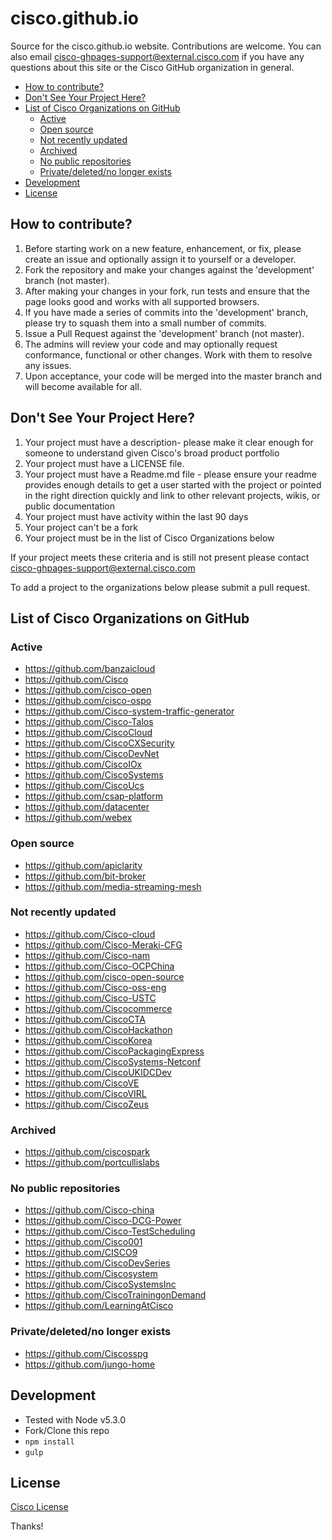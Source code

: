 # cisco.github.io

Source for the cisco.github.io website. Contributions are welcome.
You can also email cisco-ghpages-support@external.cisco.com if you have any questions about this site or the
Cisco GitHub organization in general.

- [How to contribute?](#how-to-contribute)
- [Don't See Your Project Here?](#dont-see-your-project-here)
- [List of Cisco Organizations on GitHub](#list-of-cisco-organizations-on-github)
  - [Active](#active)
  - [Open source](#open-source)
  - [Not recently updated](#not-recently-updated)
  - [Archived](#archived)
  - [No public repositories](#no-public-repositories)
  - [Private/deleted/no longer exists](#privatedeletedno-longer-exists)
- [Development](#development)
- [License](#license)

## How to contribute?

1. Before starting work on a new feature, enhancement, or fix, please create an issue and optionally assign it to yourself or a developer.
1. Fork the repository and make your changes against the 'development' branch (not master).
1. After making your changes in your fork, run tests and ensure that the page looks good and works with all supported browsers.
1. If you have made a series of commits into the 'development' branch, please try to squash them into a small number of commits.
1. Issue a Pull Request against the 'development' branch (not master).
1. The admins will review your code and may optionally request conformance, functional or other changes. Work with them to resolve any issues.
1. Upon acceptance, your code will be merged into the master branch and will become available for all.

## Don't See Your Project Here?

1. Your project must have a description- please make it clear enough for someone to understand given Cisco's broad product portfolio
1. Your project must have a LICENSE file.
1. Your project must have a Readme.md file - please ensure your readme provides enough details to get a user started with the project or pointed in the right direction quickly and link to other relevant projects, wikis, or public documentation
1. Your project must have activity within the last 90 days
1. Your project can't be a fork
1. Your project must be in the list of Cisco Organizations below

If your project meets these criteria and is still not present please contact cisco-ghpages-support@external.cisco.com

To add a project to the organizations below please submit a pull request.

## List of Cisco Organizations on GitHub

### Active

- https://github.com/banzaicloud
- https://github.com/Cisco
- https://github.com/cisco-open
- https://github.com/cisco-ospo
- https://github.com/Cisco-system-traffic-generator
- https://github.com/Cisco-Talos
- https://github.com/CiscoCloud
- https://github.com/CiscoCXSecurity
- https://github.com/CiscoDevNet
- https://github.com/CiscoIOx
- https://github.com/CiscoSystems
- https://github.com/CiscoUcs
- https://github.com/csap-platform
- https://github.com/datacenter
- https://github.com/webex

### Open source

- https://github.com/apiclarity
- https://github.com/bit-broker
- https://github.com/media-streaming-mesh

### Not recently updated

- https://github.com/Cisco-cloud
- https://github.com/Cisco-Meraki-CFG
- https://github.com/Cisco-nam
- https://github.com/Cisco-OCPChina
- https://github.com/cisco-open-source
- https://github.com/Cisco-oss-eng
- https://github.com/Cisco-USTC
- https://github.com/Ciscocommerce
- https://github.com/CiscoCTA
- https://github.com/CiscoHackathon
- https://github.com/CiscoKorea
- https://github.com/CiscoPackagingExpress
- https://github.com/CiscoSystems-Netconf
- https://github.com/CiscoUKIDCDev
- https://github.com/CiscoVE
- https://github.com/CiscoVIRL
- https://github.com/CiscoZeus

### Archived

- https://github.com/ciscospark
- https://github.com/portcullislabs

### No public repositories

- https://github.com/Cisco-china
- https://github.com/Cisco-DCG-Power
- https://github.com/Cisco-TestScheduling
- https://github.com/Cisco001
- https://github.com/CISCO9
- https://github.com/CiscoDevSeries
- https://github.com/Ciscosystem
- https://github.com/CiscoSystemsInc
- https://github.com/CiscoTrainingonDemand
- https://github.com/LearningAtCisco

### Private/deleted/no longer exists

- https://github.com/Ciscosspg
- https://github.com/jungo-home

## Development

- Tested with Node v5.3.0
- Fork/Clone this repo
- `npm install`
- `gulp`

## License

[Cisco License](LICENSE)

Thanks!
